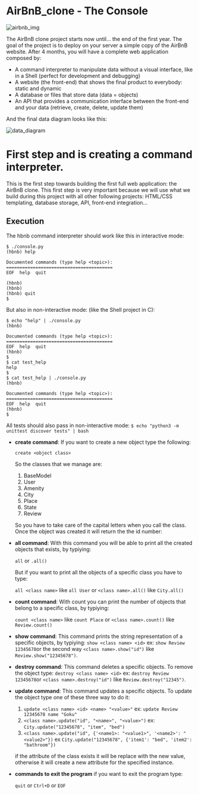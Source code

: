 # AirBnB_clone - The Console

![airbnb_img](https://i.imgur.com/U8B8g4H.png)

The AirBnB clone project starts now until… the end of the first year. The goal of the project is to deploy on your server a simple copy of the AirBnB website.
After 4 months, you will have a complete web application composed by:

* A command interpreter to manipulate data without a visual interface, like in a Shell (perfect for development and debugging)
* A website (the front-end) that shows the final product to everybody: static and dynamic
* A database or files that store data (data = objects)
* An API that provides a communication interface between the front-end and your data (retrieve, create, delete, update them)

And the final data diagram looks like this:

![data_diagram](https://i.imgur.com/4qOQO1A.png)
# First step and is creating a command interpreter.

This is the first step towards building the first full web application: the AirBnB clone. This first step is very important because we will use what we build during this project with all other following projects: HTML/CSS templating, database storage, API, front-end integration…


## Execution

The hbnb command interpreter should work like this in interactive mode:

```
$ ./console.py
(hbnb) help

Documented commands (type help <topic>):
========================================
EOF  help  quit

(hbnb) 
(hbnb) 
(hbnb) quit
$
```

But also in non-interactive mode: (like the Shell project in C):

```
$ echo "help" | ./console.py
(hbnb)

Documented commands (type help <topic>):
========================================
EOF  help  quit
(hbnb) 
$
$ cat test_help
help
$
$ cat test_help | ./console.py
(hbnb)

Documented commands (type help <topic>):
========================================
EOF  help  quit
(hbnb) 
$
```

All tests should also pass in non-interactive mode: ``` $ echo "python3 -m unittest discover tests" | bash ```


- **create command**:
   If you want to create a new object type the following:
   
    `create <object class>`
	
   So the classes that we manage are:
     
     1. BaseModel
     2. User
     3. Amenity
     4. City
     5. Place
     6. State
     7. Review


   So you have to take care of the capital letters when you call the class. Once the object was created it will return the the id number:

- **all command**: With this command you will be able to print all the created objects that exists, by typiying:
    
  `all` or `.all()`

  But if you want to print all the objects of a specific class you have to type:
	 
  `all <class name>` like `all User` or `<class name>.all()` like `City.all()`
	   
- **count command**:
  With count you can print the number of objects that belong to a specific class, by typiying:
  
  `count <class name>` like `count Place` or `<class name>.count()` like `Review.count()`
  
- **show command**:
  This command prints the string representation of a specific objects, by typiying:
  `show <class name> <id>` ex: `show Review 12345678`or the second way `<class name>.show("id")` like `Review.show("12345678")`.
  
- **destroy command**:
  This command deletes a specific objects. To remove the object type:
  `destroy <class name> <id>` ex: `destroy Review 12345678`or `<class name>.destroy("id")` like `Review.destroy("12345")`.
  
- **update command**:
  This command updates a specific objects. To update the object type one of these three way to do it:
  
  1. `update <class name> <id> <name> "<value>"` ex: `update Review 12345678 name "Goku"`
  2. `<class name>.update("id", "<name>", "<value>")` ex: `City.update("12345678", "item", "bed")`
  3.  `<class name>.update("id", {'<name1>: "<value1>", '<name2>': "<value2>"})` ex `City.update("12345678", {'item1': "bed", 'item2': "bathroom"})`
  
   if the attribute of the class exists it will be replace with the new value, otherwise it will create a new attribute for the specified instance.
   
- **commands to exit the program**
   if you want to exit the program type:
   
    `quit` or `Ctrl+D` or `EOF`
